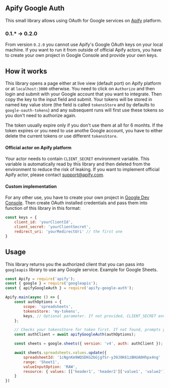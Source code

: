 ## Apify Google Auth

This small library allows using OAuth for Google services on [Apify](http://apify.com/) platform.

### 0.1.* -> 0.2.0
From version `0.2.0` you cannot use Apify's Google OAuth keys on your local machine. If you want to run it from outside of official Apify actors, you have to create your own project in Google Console and provide your own keys.

## How it works

This library opens a page either at live view (default port) on Apify platform or at `localhost:3000` otherwise. You need to click on `Authorize` and then login and submit with your Google account that you want to integrate. Then copy the key to the input field and submit. Your tokens will be stored in named key value store (the field is called `tokensStore` and by defaults to `google-oauth-tokens`) and any subsequent runs will first use these tokens so you don't need to authorize again.

The token usually expire only if you don't use them at all for 6 monhts. If the token expires or you need to use anothe Google account, you have to either delete the current tokens or use different `tokensStore`.

#### Official actor on Apify platform
Your actor needs to contain `CLIENT_SECRET` environment variable. This variable is automatically read by this library and then deleted from the environment to reduce the risk of leaking. If you want to implement official Apify actor, please contact support@apify.com.

#### Custom implementation
For any other use, you have to create your own project in [Google Dev Console](https://console.developers.google.com/). Then create OAuth installed credentials and pass them into function of this library in this format:

```javascript
const keys = {
    client_id: 'yourClientId',
    client_secret: 'yourClientSecret',
    redirect_uri: 'yourRedirectUri' // the first one
}
```

## Usage
This library returns you the authorized client that you can pass into `googleapis` library to use any Google service. Example for Google Sheets.

```javascript
const Apify = require('apify');
const { google } = require('googleapis');
const { apifyGoogleAuth } = require('apify-google-auth');

Apify.main(async () => {
    const authOptions = {
        scope: 'spreadsheets',
        tokensStore: 'my-tokens',
        keys, // Optional parameter. If not provided, CLIENT_SECRET env var is assumed.
    };

    // Checks your tokensStore for token first. If not found, prompts you to authorize.
    const authClient = await apifyGoogleAuth(authOptions);

    const sheets = google.sheets({ version: 'v4', auth: authClient });

    await sheets.spreadsheets.values.update({
        spreadsheetId: '1cNgnKm9WQSDKG2bGjgTSr-y39J0K61zBHUA0Hhpx4ng'
        range: 'Sheet1',
        valueInputOption: 'RAW',
        resource: { values: [['header1', 'header2']['value1', 'value2']] },
    }
})
```




